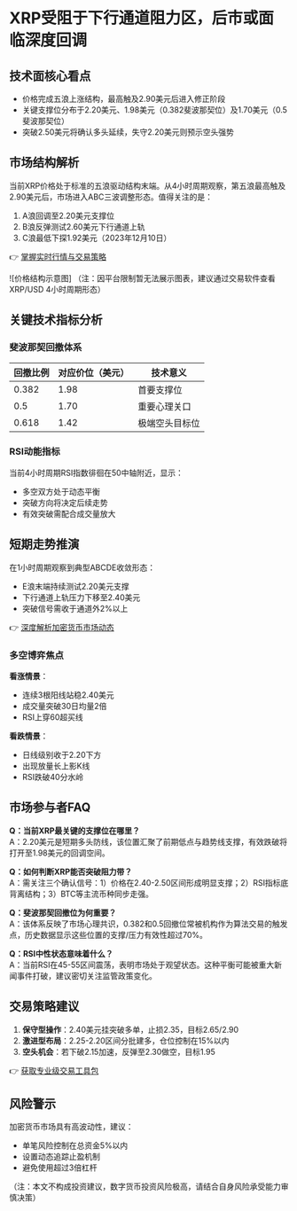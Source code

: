 # XRP受阻于下行通道阻力区，后市或面临深度回调

## 技术面核心看点
- 价格完成五浪上涨结构，最高触及2.90美元后进入修正阶段
- 关键支撑位分布于2.20美元、1.98美元（0.382斐波那契位）及1.70美元（0.5斐波那契位）
- 突破2.50美元将确认多头延续，失守2.20美元则预示空头强势

## 市场结构解析
当前XRP价格处于标准的五浪驱动结构末端。从4小时周期观察，第五浪最高触及2.90美元后，市场进入ABC三波调整形态。值得关注的是：
1. A浪回调至2.20美元支撑位
2. B浪反弹测试2.60美元下行通道上轨
3. C浪最低下探1.92美元（2023年12月10日）

👉 [掌握实时行情与交易策略](https://bit.ly/okx_welcome)

![价格结构示意图]
（注：因平台限制暂无法展示图表，建议通过交易软件查看XRP/USD 4小时周期形态）

## 关键技术指标分析
### 斐波那契回撤体系
| 回撤比例 | 对应价位（美元） | 技术意义               |
|----------|------------------|------------------------|
| 0.382    | 1.98             | 首要支撑位             |
| 0.5      | 1.70             | 重要心理关口           |
| 0.618    | 1.42             | 极端空头目标位         |

### RSI动能指标
当前4小时周期RSI指数徘徊在50中轴附近，显示：
- 多空双方处于动态平衡
- 突破方向将决定后续走势
- 有效突破需配合成交量放大

## 短期走势推演
在1小时周期观察到典型ABCDE收敛形态：
- E浪末端持续测试2.20美元支撑
- 下行通道上轨压力下移至2.40美元
- 突破信号需收于通道外2%以上

👉 [深度解析加密货币市场动态](https://bit.ly/okx_welcome)

### 多空博弈焦点
**看涨情景**：
- 连续3根阳线站稳2.40美元
- 成交量突破30日均量2倍
- RSI上穿60超买线

**看跌情景**：
- 日线级别收于2.20下方
- 出现放量长上影K线
- RSI跌破40分水岭

## 市场参与者FAQ
**Q：当前XRP最关键的支撑位在哪里？**  
A：2.20美元是短期多头防线，该位置汇聚了前期低点与趋势线支撑，有效跌破将打开至1.98美元的回调空间。

**Q：如何判断XRP能否突破阻力带？**  
A：需关注三个确认信号：1）价格在2.40-2.50区间形成明显支撑；2）RSI指标底背离结构；3）BTC等主流币种同步走强。

**Q：斐波那契回撤位为何重要？**  
A：该体系反映了市场心理共识，0.382和0.5回撤位常被机构作为算法交易的触发点，历史数据显示这些位置的支撑/压力有效性超过70%。

**Q：RSI中性状态意味着什么？**  
A：当前RSI在45-55区间震荡，表明市场处于观望状态。这种平衡可能被重大新闻事件打破，建议密切关注监管政策变化。

## 交易策略建议
1. **保守型操作**：2.40美元挂突破多单，止损2.35，目标2.65/2.90
2. **激进型布局**：2.25-2.20区间分批建多，仓位控制在15%以内
3. **空头机会**：若下破2.15加速，反弹至2.30做空，目标1.95

👉 [获取专业级交易工具包](https://bit.ly/okx_welcome)

## 风险警示
加密货币市场具有高波动性，建议：
- 单笔风险控制在总资金5%以内
- 设置动态追踪止盈机制
- 避免使用超过3倍杠杆

（注：本文不构成投资建议，数字货币投资风险极高，请结合自身风险承受能力审慎决策）